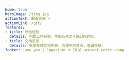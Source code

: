 ```yaml
---
home: true
heroImage: /timg.jpg
actionText: 翻看查阅 →
actionLink: /git/
features:
- title: 总结经验
  details: 积累工作经验，争取有生之年踩10%的坑。
- title: 文档手册
  details: 收录各种文档手册，方便平时查阅，查漏补缺。
footer: Love you | Copyright © 2018-present coder丶dong
---
```

